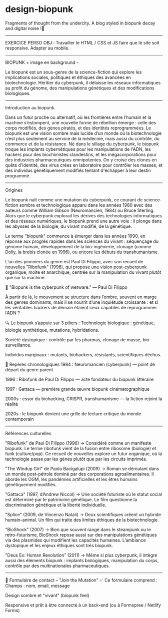 # design-biopunk
Fragments of thought from the undercity. A blog styled in biopunk decay and digital noise !🧬


----------------------------------------------------------------------------------------------

EXERCICE PERSO OBJ : Travailler le HTML / CSS et JS
faire que le site soit responsive. Adapter au mobile.

----------------------------------------------------------------------------------------------

BIOPUNK + image en background -

Le biopunk est un sous-genre de la science-fiction qui explore les implications sociales, politiques et éthiques des avancées en biotechnologie. 
Héritier du cyberpunk, il délaisse les réseaux informatiques au profit du génome, des manipulations génétiques et des modifications biologiques.

----------------------------------------------------------------------------------------------

Introduction au biopunk.

Dans un futur proche ou alternatif, où les frontières entre l’humain et la machine s’estompent, une nouvelle forme de rébellion émerge : 
celle des corps modifiés, des gènes piratés, et des identités reprogrammées. 
Le biopunk est une vision sombre mais lucide d’un monde où la biotechnologie n’est plus seulement au service de la médecine,
mais aussi du contrôle, du commerce et de la résistance. Né dans le sillage du cyberpunk, le biopunk troque les implants cybernétiques pour les manipulations de l'ADN, les hackers pour des biochimistes clandestins, et les mégacorporations pour des industries pharmaceutiques omnipotentes. On y croise des clones en quête d'identité, des virus crées en laboratoire pour contrôler les masses, et des individus génétiquement modifiés tentant d'échapper  à leur destin programmé.

--------------------------------------------------------------------------------------------------------------------------------------

Origines

Le biopunk naît comme une mutation du cyberpunk, ce courant de science-fiction sombre et technologique apparu dans les années 1980 avec des auteurs comme William Gibson (Neuromancien, 1984) ou Bruce Sterling. Alors que le cyberpunk explorait les dérives des technologies informatiques et des réseaux numériques, le biopunk prend une autre voie : il plonge dans les abysses de la biologie, du vivant modifié, de la génétique.

Le terme "biopunk" commence à émerger dans les années 1990, en réponse aux progrès rapides dans les sciences du vivant : séquençage du génome humain, développement de la bio-ingénierie, clonage (comme Dolly, la brebis clonée en 1996), ou encore les débuts du transhumanisme.

L’un des pionniers du genre est Paul Di Filippo, avec son recueil de nouvelles "Ribofunk" (1996), qui propose une vision post-cyberpunk organique, moite et anarchique, centrée sur la manipulation du vivant plutôt que sur la machine.

💬 "Biopunk is the cyberpunk of wetware."
— Paul Di Filippo

À partir de là, le mouvement se structure dans l’ombre, souvent en marge des genres dominants, mais il se nourrit d’une inquiétude croissante : et si les véritables hackers de demain étaient ceux capables de reprogrammer l’ADN ?

🔍 Le biopunk s’appuie sur 3 piliers :
Technologie biologique : génétique, biologie synthétique, mutations, hybridations.

Société dystopique : contrôle par les pharmas, clonage de masse, bio-surveillance.

Individus marginaux : mutants, biohackers, résistants, scientifiques déchus.

📅 Repères chronologiques
1984 : Neuromancien (cyberpunk) — point de départ du genre parent

1996 : Ribofunk de Paul Di Filippo — acte fondateur du biopunk littéraire

1997 : Gattaca — première grande œuvre biopunk cinématographique

2000s : essor du biohacking, CRISPR, transhumanisme — la fiction rejoint la réalité

2020s : le biopunk devient une grille de lecture critique du monde contemporain


---------------------------------------------------------------------------------------------------------------------

Références culturelles

"Ribofunk" de Paul Di Filippo (1996)
→ Considéré comme un manifeste biopunk. Le terme ribofunk vient de la fusion entre ribosome (biologie) et funk (culture/pop). Ce recueil de nouvelles explore un futur organique, où la technologie passe par les gènes plutôt que par les circuits imprimés.

"The Windup Girl" de Paolo Bacigalupi (2009)
→ Roman se déroulant dans un monde post-pétrole dominé par des corporations agroalimentaires. Il aborde les OGM, les pandémies artificielles et les êtres humains génétiquement modifiés.



"Gattaca" (1997, d’Andrew Niccol)
→ Une société futuriste où le statut social est déterminé par le patrimoine génétique. Le film questionne la discrimination génétique et la liberté individuelle.

"Splice" (2009, de Vincenzo Natali)
→ Deux scientifiques créent un hybride humain-animal. Un film qui traite des limites éthiques de la biotechnologie.



"BioShock" (2007)
→ Bien que souvent rangé dans le steampunk ou le retro-futurisme, BioShock repose aussi sur des manipulations génétiques via des plasmides qui modifient les capacités humaines. L’ambiance dystopique et les enjeux éthiques sont très biopunk.

"Deus Ex: Human Revolution" (2011)
→ Même si plus cyberpunk, il intègre aussi des éléments biopunk : implants biologiques, manipulation du corps, contrôle par des multinationales pharmaceutiques.

-----------------------------------------------

🧬 Formulaire de contact – "Join the Mutation"
✅ Ce formulaire comprend :
Champs : nom, email, message

Design sombre et "vivant" (biopunk feel)

Responsive et prêt à être connecté à un back-end (ou à Formspree / Netlify Forms)

